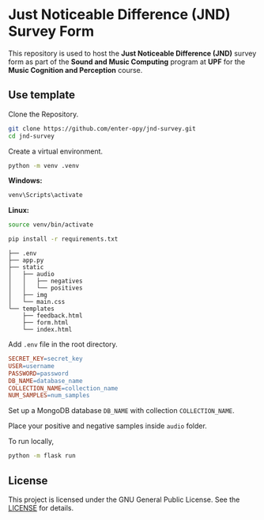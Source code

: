 # Just Noticeable Difference (JND) Survey Form

This repository is used to host the **Just Noticeable Difference (JND)** survey form as part of the **Sound and Music Computing** program at **UPF** for the **Music Cognition and Perception** course.

## Use template
Clone the Repository.
```bash
git clone https://github.com/enter-opy/jnd-survey.git
cd jnd-survey
```
Create a virtual environment.
```bash
python -m venv .venv
```
   **Windows:**
```bash
venv\Scripts\activate
```
   **Linux:**
```bash
source venv/bin/activate
```
```bash
pip install -r requirements.txt
```

```plaintext
├── .env
├── app.py
├── static
│   ├── audio
│   │   ├── negatives
│   │   └── positives
│   ├── img
│   └── main.css
└── templates
    ├── feedback.html
    ├── form.html
    └── index.html
```
Add `.env` file in the root directory.

```makefile
SECRET_KEY=secret_key
USER=username
PASSWORD=password
DB_NAME=database_name
COLLECTION_NAME=collection_name
NUM_SAMPLES=num_samples
```

Set up a MongoDB database `DB_NAME` with collection `COLLECTION_NAME`.

Place your positive and negative samples inside `audio` folder.

To run locally,

```bash
python -m flask run
```

## License
This project is licensed under the GNU General Public License. See the [LICENSE](https://github.com/enter-opy/jnd-survey/blob/main/LICENSE) for details.